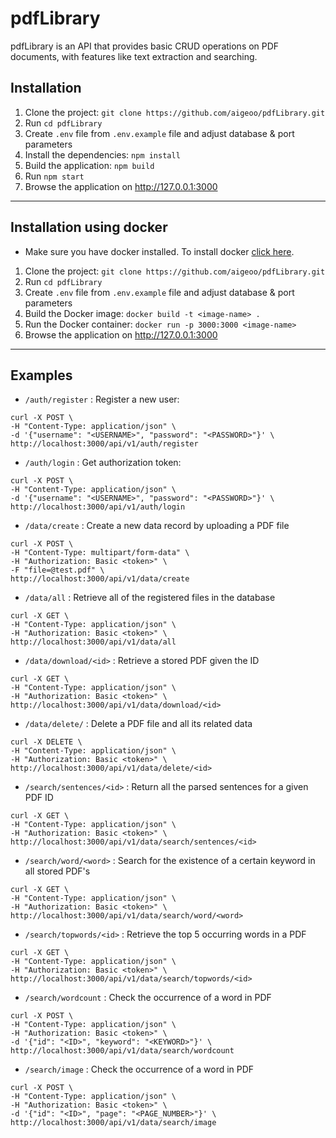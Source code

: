 # pdfLibrary
pdfLibrary is an API that provides basic CRUD operations on PDF documents, with features like text extraction and searching.

## Installation

1. Clone the project: `git clone https://github.com/aigeoo/pdfLibrary.git`
2. Run `cd pdfLibrary`
3. Create `.env` file from `.env.example` file and adjust database & port parameters
4. Install the dependencies: `npm install`
5. Build the application: `npm build`
6. Run `npm start` 
8. Browse the application on http://127.0.0.1:3000

------
## Installation using docker
- Make sure you have docker installed. To install docker [click here](https://docs.docker.com/get-docker/).

1. Clone the project: `git clone https://github.com/aigeoo/pdfLibrary.git`
2. Run `cd pdfLibrary`
3. Create `.env` file from `.env.example` file and adjust database & port parameters
4. Build the Docker image: `docker build -t <image-name> .`
5. Run the Docker container: `docker run -p 3000:3000 <image-name>`
6. Browse the application on http://127.0.0.1:3000

------
## Examples

- `/auth/register` : Register a new user:

```shell
curl -X POST \
-H "Content-Type: application/json" \
-d '{"username": "<USERNAME>", "password": "<PASSWORD>"}' \
http://localhost:3000/api/v1/auth/register 
```

- `/auth/login` : Get authorization token:

```shell
curl -X POST \
-H "Content-Type: application/json" \
-d '{"username": "<USERNAME>", "password": "<PASSWORD>"}' \
http://localhost:3000/api/v1/auth/login
```

- `/data/create` : Create a new data record by uploading a PDF file

```shell
curl -X POST \
-H "Content-Type: multipart/form-data" \
-H "Authorization: Basic <token>" \
-F "file=@test.pdf" \
http://localhost:3000/api/v1/data/create
```

- `/data/all` :  Retrieve all of the registered files in the database

```shell
curl -X GET \
-H "Content-Type: application/json" \
-H "Authorization: Basic <token>" \
http://localhost:3000/api/v1/data/all
```


- `/data/download/<id>` : Retrieve a stored PDF given the ID

```shell
curl -X GET \
-H "Content-Type: application/json" \
-H "Authorization: Basic <token>" \
http://localhost:3000/api/v1/data/download/<id>
```

- `/data/delete/` : Delete a PDF file and all its related data 

```shell
curl -X DELETE \
-H "Content-Type: application/json" \
-H "Authorization: Basic <token>" \
http://localhost:3000/api/v1/data/delete/<id>
```

- `/search/sentences/<id>` : Return all the parsed sentences for a given PDF ID

```shell
curl -X GET \
-H "Content-Type: application/json" \
-H "Authorization: Basic <token>" \
http://localhost:3000/api/v1/data/search/sentences/<id>
```

- `/search/word/<word>` : Search for the existence of a certain keyword in all stored PDF's

```shell
curl -X GET \
-H "Content-Type: application/json" \
-H "Authorization: Basic <token>" \
http://localhost:3000/api/v1/data/search/word/<word>
```

- `/search/topwords/<id>` : Retrieve the top 5 occurring words in a PDF 

```shell
curl -X GET \
-H "Content-Type: application/json" \
-H "Authorization: Basic <token>" \
http://localhost:3000/api/v1/data/search/topwords/<id>
```

- `/search/wordcount` : Check the occurrence of a word in PDF 

```shell
curl -X POST \
-H "Content-Type: application/json" \
-H "Authorization: Basic <token>" \
-d '{"id": "<ID>", "keyword": "<KEYWORD>"}' \
http://localhost:3000/api/v1/data/search/wordcount
```

- `/search/image` : Check the occurrence of a word in PDF 

```shell
curl -X POST \
-H "Content-Type: application/json" \
-H "Authorization: Basic <token>" \
-d '{"id": "<ID>", "page": "<PAGE_NUMBER>"}' \
http://localhost:3000/api/v1/data/search/image
```
